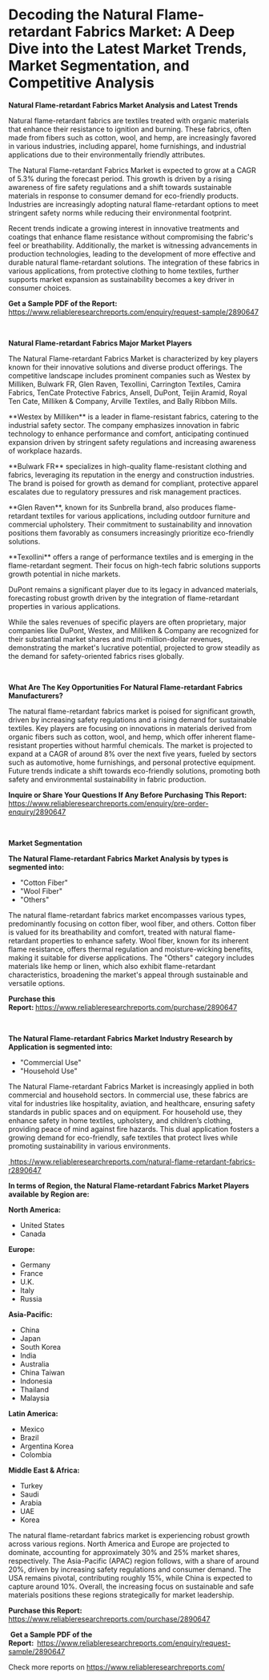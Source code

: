 <p><h1>Decoding the Natural Flame-retardant Fabrics Market: A Deep Dive into the Latest Market Trends, Market Segmentation, and Competitive Analysis</h1></p><p><strong>Natural Flame-retardant Fabrics Market Analysis and Latest Trends</strong></p>
<p><p>Natural flame-retardant fabrics are textiles treated with organic materials that enhance their resistance to ignition and burning. These fabrics, often made from fibers such as cotton, wool, and hemp, are increasingly favored in various industries, including apparel, home furnishings, and industrial applications due to their environmentally friendly attributes.</p><p>The Natural Flame-retardant Fabrics Market is expected to grow at a CAGR of 5.3% during the forecast period. This growth is driven by a rising awareness of fire safety regulations and a shift towards sustainable materials in response to consumer demand for eco-friendly products. Industries are increasingly adopting natural flame-retardant options to meet stringent safety norms while reducing their environmental footprint. </p><p>Recent trends indicate a growing interest in innovative treatments and coatings that enhance flame resistance without compromising the fabric's feel or breathability. Additionally, the market is witnessing advancements in production technologies, leading to the development of more effective and durable natural flame-retardant solutions. The integration of these fabrics in various applications, from protective clothing to home textiles, further supports market expansion as sustainability becomes a key driver in consumer choices.</p></p>
<p><strong>Get a Sample PDF of the Report:&nbsp;</strong> <a href="https://www.reliableresearchreports.com/enquiry/request-sample/2890647?utm_campaign=3054&utm_medium=2&utm_source=Github&utm_content=ia&utm_term=14032025&utm_id=natural-flame-retardant-fabrics">https://www.reliableresearchreports.com/enquiry/request-sample/2890647</a></p>
<p>&nbsp;</p>
<p><strong>Natural Flame-retardant Fabrics Major Market Players</strong></p>
<p><p>The Natural Flame-retardant Fabrics Market is characterized by key players known for their innovative solutions and diverse product offerings. The competitive landscape includes prominent companies such as Westex by Milliken, Bulwark FR, Glen Raven, Texollini, Carrington Textiles, Camira Fabrics, TenCate Protective Fabrics, Ansell, DuPont, Teijin Aramid, Royal Ten Cate, Milliken & Company, Arville Textiles, and Bally Ribbon Mills.</p><p>**Westex by Milliken** is a leader in flame-resistant fabrics, catering to the industrial safety sector. The company emphasizes innovation in fabric technology to enhance performance and comfort, anticipating continued expansion driven by stringent safety regulations and increasing awareness of workplace hazards.</p><p>**Bulwark FR** specializes in high-quality flame-resistant clothing and fabrics, leveraging its reputation in the energy and construction industries. The brand is poised for growth as demand for compliant, protective apparel escalates due to regulatory pressures and risk management practices.</p><p>**Glen Raven**, known for its Sunbrella brand, also produces flame-retardant textiles for various applications, including outdoor furniture and commercial upholstery. Their commitment to sustainability and innovation positions them favorably as consumers increasingly prioritize eco-friendly solutions.</p><p>**Texollini** offers a range of performance textiles and is emerging in the flame-retardant segment. Their focus on high-tech fabric solutions supports growth potential in niche markets.</p><p>DuPont remains a significant player due to its legacy in advanced materials, forecasting robust growth driven by the integration of flame-retardant properties in various applications.</p><p>While the sales revenues of specific players are often proprietary, major companies like DuPont, Westex, and Milliken & Company are recognized for their substantial market shares and multi-million-dollar revenues, demonstrating the market's lucrative potential, projected to grow steadily as the demand for safety-oriented fabrics rises globally.</p></p>
<p>&nbsp;</p>
<p><strong>What Are The Key Opportunities For Natural Flame-retardant Fabrics Manufacturers?</strong></p>
<p><p>The natural flame-retardant fabrics market is poised for significant growth, driven by increasing safety regulations and a rising demand for sustainable textiles. Key players are focusing on innovations in materials derived from organic fibers such as cotton, wool, and hemp, which offer inherent flame-resistant properties without harmful chemicals. The market is projected to expand at a CAGR of around 8% over the next five years, fueled by sectors such as automotive, home furnishings, and personal protective equipment. Future trends indicate a shift towards eco-friendly solutions, promoting both safety and environmental sustainability in fabric production.</p></p>
<p><strong>Inquire or Share Your Questions If Any Before Purchasing This Report:</strong> <a href="https://www.reliableresearchreports.com/enquiry/pre-order-enquiry/2890647?utm_campaign=3054&utm_medium=2&utm_source=Github&utm_content=ia&utm_term=14032025&utm_id=natural-flame-retardant-fabrics">https://www.reliableresearchreports.com/enquiry/pre-order-enquiry/2890647</a></p>
<p>&nbsp;</p>
<p><strong>Market Segmentation</strong></p>
<p><strong>The Natural Flame-retardant Fabrics Market Analysis by types is segmented into:</strong></p>
<p><ul><li>"Cotton Fiber"</li><li>"Wool Fiber"</li><li>"Others"</li></ul></p>
<p><p>The natural flame-retardant fabrics market encompasses various types, predominantly focusing on cotton fiber, wool fiber, and others. Cotton fiber is valued for its breathability and comfort, treated with natural flame-retardant properties to enhance safety. Wool fiber, known for its inherent flame resistance, offers thermal regulation and moisture-wicking benefits, making it suitable for diverse applications. The "Others" category includes materials like hemp or linen, which also exhibit flame-retardant characteristics, broadening the market's appeal through sustainable and versatile options.</p></p>
<p><strong>Purchase this Report:&nbsp;</strong><a href="https://www.reliableresearchreports.com/purchase/2890647?utm_campaign=3054&utm_medium=2&utm_source=Github&utm_content=ia&utm_term=14032025&utm_id=natural-flame-retardant-fabrics">https://www.reliableresearchreports.com/purchase/2890647</a></p>
<p>&nbsp;</p>
<p><strong>The Natural Flame-retardant Fabrics Market Industry Research by Application is segmented into:</strong></p>
<p><ul><li>"Commercial Use"</li><li>"Household Use"</li></ul></p>
<p><p>The Natural Flame-retardant Fabrics Market is increasingly applied in both commercial and household sectors. In commercial use, these fabrics are vital for industries like hospitality, aviation, and healthcare, ensuring safety standards in public spaces and on equipment. For household use, they enhance safety in home textiles, upholstery, and children’s clothing, providing peace of mind against fire hazards. This dual application fosters a growing demand for eco-friendly, safe textiles that protect lives while promoting sustainability in various environments.</p></p>
<p><a href="https://www.reliableresearchreports.com/natural-flame-retardant-fabrics-r2890647?utm_campaign=3054&utm_medium=2&utm_source=Github&utm_content=ia&utm_term=14032025&utm_id=natural-flame-retardant-fabrics">&nbsp;https://www.reliableresearchreports.com/natural-flame-retardant-fabrics-r2890647</a></p>
<p><strong>In terms of Region, the Natural Flame-retardant Fabrics Market Players available by Region are:</strong></p>
<p>
    <p> <strong> North America: </strong>
        <ul>
            <li>United States</li>
            <li>Canada</li>
        </ul>
        </p> 
    <p> <strong> Europe: </strong>
        <ul>
            <li>Germany</li>
            <li>France</li>
            <li>U.K.</li>
            <li>Italy</li>
            <li>Russia</li>
        </ul>
        </p> 
    <p> <strong> Asia-Pacific: </strong>
        <ul>
            <li>China</li>
            <li>Japan</li>
            <li>South Korea</li>
            <li>India</li>
            <li>Australia</li>
            <li>China Taiwan</li>
            <li>Indonesia</li>
            <li>Thailand</li>
            <li>Malaysia</li>
        </ul>
        </p> 
    <p> <strong> Latin America: </strong>
        <ul>
            <li>Mexico</li>
            <li>Brazil</li>
            <li>Argentina Korea</li>
            <li>Colombia</li>
        </ul>
        </p> 
    <p> <strong> Middle East & Africa: </strong>
        <ul>
            <li>Turkey</li>
            <li>Saudi</li>
            <li>Arabia</li>
            <li>UAE</li>
            <li>Korea</li>
        </ul>
    </p>
    </p>
<p><p>The natural flame-retardant fabrics market is experiencing robust growth across various regions. North America and Europe are projected to dominate, accounting for approximately 30% and 25% market shares, respectively. The Asia-Pacific (APAC) region follows, with a share of around 20%, driven by increasing safety regulations and consumer demand. The USA remains pivotal, contributing roughly 15%, while China is expected to capture around 10%. Overall, the increasing focus on sustainable and safe materials positions these regions strategically for market leadership.</p></p>
<p><strong>Purchase this Report: </strong><a href="https://www.reliableresearchreports.com/purchase/2890647?utm_campaign=3054&utm_medium=2&utm_source=Github&utm_content=ia&utm_term=14032025&utm_id=natural-flame-retardant-fabrics">https://www.reliableresearchreports.com/purchase/2890647</a></p>
<p>&nbsp;<strong>Get a Sample PDF of the Report:&nbsp;&nbsp;</strong><a href="https://www.reliableresearchreports.com/enquiry/request-sample/2890647?utm_campaign=3054&utm_medium=2&utm_source=Github&utm_content=ia&utm_term=14032025&utm_id=natural-flame-retardant-fabrics">https://www.reliableresearchreports.com/enquiry/request-sample/2890647</a></p>
<p><strong></strong></p>
<p>Check more reports on <a href="https://www.reliableresearchreports.com/?utm_campaign=3054&utm_medium=2&utm_source=Github&utm_content=ia&utm_term=14032025&utm_id=natural-flame-retardant-fabrics">https://www.reliableresearchreports.com/</a></p>